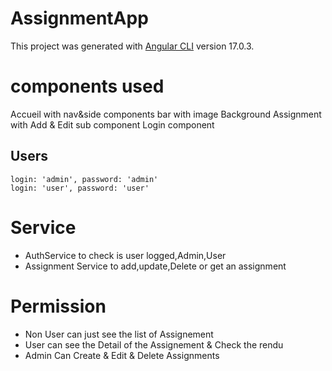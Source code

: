 # AssignmentApp

This project was generated with [Angular CLI](https://github.com/angular/angular-cli) version 17.0.3.
# components used 
Accueil with  nav&side  components bar with image Background 
Assignment with Add & Edit sub component
Login component
## Users 
    login: 'admin', password: 'admin'
    login: 'user', password: 'user'
# Service
- AuthService to check is user logged,Admin,User
- Assignment Service to add,update,Delete or get  an assignment   
  
# Permission
- Non User can just see the list of Assignement
- User can see the Detail of the Assignement & Check the rendu
- Admin Can Create & Edit & Delete Assignments

